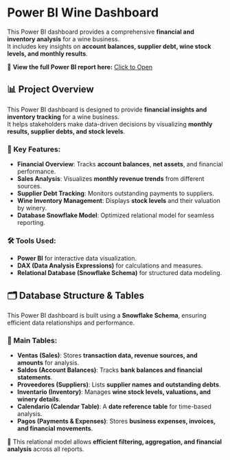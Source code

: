 # Power BI Wine Dashboard

This Power BI dashboard provides a comprehensive **financial and inventory analysis** for a wine business.  
It includes key insights on **account balances, supplier debt, wine stock levels, and monthly results**.

🔗 **View the full Power BI report here:** [Click to Open](https://app.powerbi.com/view?r=eyJrIjoiZTM0ZGFmZmItMWZkMC00ODEzLThhZDEtODYyZDlhZGExMjgwIiwidCI6ImJhMWRhMTIzLTdhOTktNDlhNy05Yjk1LWQ2ZGUwOWJjM2RlYSIsImMiOjR9)

## 📊 Project Overview

This Power BI dashboard is designed to provide **financial insights and inventory tracking** for a wine business.  
It helps stakeholders make data-driven decisions by visualizing **monthly results, supplier debts, and stock levels**.

### 🔹 Key Features:
- **Financial Overview**: Tracks **account balances**, **net assets**, and financial performance.
- **Sales Analysis**: Visualizes **monthly revenue trends** from different sources.
- **Supplier Debt Tracking**: Monitors outstanding payments to suppliers.
- **Wine Inventory Management**: Displays **stock levels** and their valuation by winery.
- **Database Snowflake Model**: Optimized relational model for seamless reporting.

### 🛠 Tools Used:
- **Power BI** for interactive data visualization.
- **DAX (Data Analysis Expressions)** for calculations and measures.
- **Relational Database (Snowflake Schema)** for structured data modeling.

## 🗂 Database Structure & Tables

This Power BI dashboard is built using a **Snowflake Schema**, ensuring efficient data relationships and performance.

### 🔹 Main Tables:

- **Ventas (Sales)**: Stores **transaction data, revenue sources, and amounts** for analysis.
- **Saldos (Account Balances)**: Tracks **bank balances and financial statements**.
- **Proveedores (Suppliers)**: Lists **supplier names and outstanding debts**.
- **Inventario (Inventory)**: Manages **wine stock levels, valuations, and winery details**.
- **Calendario (Calendar Table)**: A **date reference table** for time-based analysis.
- **Pagos (Payments & Expenses)**: Stores **business expenses, invoices, and financial movements**.

📌 This relational model allows **efficient filtering, aggregation, and financial analysis** across all reports.
